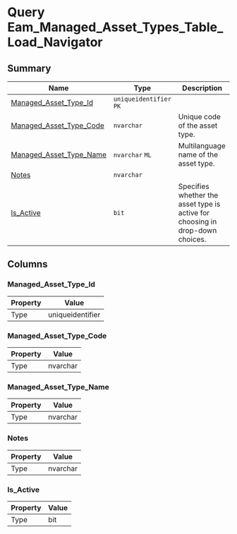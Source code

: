 # Query Eam_Managed_Asset_Types_Table_Load_Navigator


## Summary

| Name | Type | Description |
| - | - | --- |
|[Managed_Asset_Type_Id](#managed_asset_type_id)|`uniqueidentifier` `PK`||
|[Managed_Asset_Type_Code](#managed_asset_type_code)|`nvarchar` |Unique code of the asset type.|
|[Managed_Asset_Type_Name](#managed_asset_type_name)|`nvarchar` `ML`|Multilanguage name of the asset type.|
|[Notes](#notes)|`nvarchar` ||
|[Is_Active](#is_active)|`bit` |Specifies whether the asset type is active for choosing in drop-down choices.|

## Columns

### Managed_Asset_Type_Id

| Property | Value |
| - | - |
|Type|uniqueidentifier|

### Managed_Asset_Type_Code

| Property | Value |
| - | - |
|Type|nvarchar|

### Managed_Asset_Type_Name

| Property | Value |
| - | - |
|Type|nvarchar|

### Notes

| Property | Value |
| - | - |
|Type|nvarchar|

### Is_Active

| Property | Value |
| - | - |
|Type|bit|


